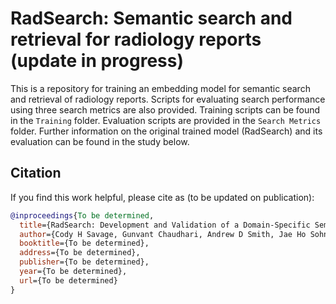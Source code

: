 # RadSearch: Semantic search and retrieval for radiology reports (update in progress)

This is a repository for training an embedding model for semantic search and retrieval of radiology reports. Scripts for evaluating search performance using three search metrics are also provided. Training scripts can be found in the `Training` folder. Evaluation scripts are provided in the `Search Metrics` folder. Further information on the original trained model (RadSearch) and its evaluation can be found in the study below.


## Citation

If you find this work helpful, please cite as (to be updated on publication):


```bibtex
@inproceedings{To be determined,
  title={RadSearch: Development and Validation of a Domain-Specific Semantic Search and Retrieval Tool for Radiology Reports},
  author={Cody H Savage, Gunvant Chaudhari, Andrew D Smith, Jae Ho Sohn},
  booktitle={To be determined},
  address={To be determined},
  publisher={To be determined},
  year={To be determined},
  url={To be determined}
}
```


